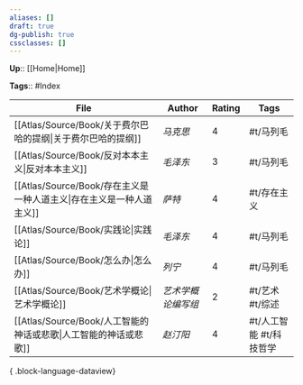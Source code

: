 ```yaml
---
aliases: []
draft: true
dg-publish: true
cssclasses: []
---
```


**Up**:: [[Home\|Home]]

**Tags**:: #Index

| File                                              | Author     | Rating | Tags            |
| ------------------------------------------------- | ---------- | ------ | --------------- |
| [[Atlas/Source/Book/关于费尔巴哈的提纲\|关于费尔巴哈的提纲]]     | _马克思_      | 4      | #t/马列毛          |
| [[Atlas/Source/Book/反对本本主义\|反对本本主义]]           | _毛泽东_      | 3      | #t/马列毛          |
| [[Atlas/Source/Book/存在主义是一种人道主义\|存在主义是一种人道主义]] | _萨特_       | 4      | #t/存在主义         |
| [[Atlas/Source/Book/实践论\|实践论]]                 | _毛泽东_      | 4      | #t/马列毛          |
| [[Atlas/Source/Book/怎么办\|怎么办]]                 | _列宁_       | 4      | #t/马列毛          |
| [[Atlas/Source/Book/艺术学概论\|艺术学概论]]             | _艺术学概论编写组_ | 2      | #t/艺术 #t/综述     |
| [[Atlas/Source/Book/人工智能的神话或悲歌\|人工智能的神话或悲歌]]   | _赵汀阳_      | 4      | #t/人工智能 #t/科技哲学 |

{ .block-language-dataview}
